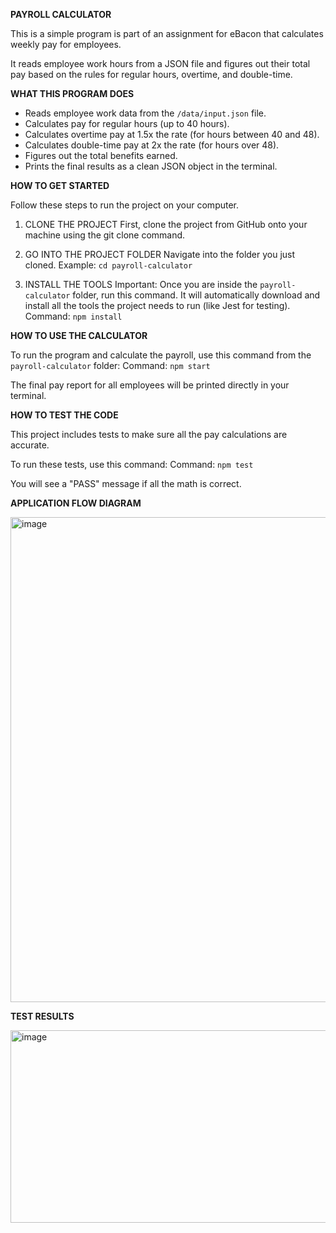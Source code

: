 **PAYROLL CALCULATOR** 

This is a simple program is part of an assignment for eBacon that calculates weekly pay for employees.

It reads employee work hours from a JSON file and figures out their total pay based on the rules for regular hours, overtime, and double-time.

**WHAT THIS PROGRAM DOES**

- Reads employee work data from the `/data/input.json` file.
- Calculates pay for regular hours (up to 40 hours).
- Calculates overtime pay at 1.5x the rate (for hours between 40 and 48).
- Calculates double-time pay at 2x the rate (for hours over 48).
- Figures out the total benefits earned.
- Prints the final results as a clean JSON object in the terminal.

**HOW TO GET STARTED**

Follow these steps to run the project on your computer.

1. CLONE THE PROJECT
First, clone the project from GitHub onto your machine using the git clone command.

2. GO INTO THE PROJECT FOLDER
Navigate into the folder you just cloned.
Example: `cd payroll-calculator`

3. INSTALL THE TOOLS
Important: Once you are inside the `payroll-calculator` folder, run this command. It will automatically download and install all the tools the project needs to run (like Jest for testing).
Command: `npm install`


**HOW TO USE THE CALCULATOR**

To run the program and calculate the payroll, use this command from the `payroll-calculator` folder:
Command: `npm start`

The final pay report for all employees will be printed directly in your terminal.


**HOW TO TEST THE CODE**

This project includes tests to make sure all the pay calculations are accurate.

To run these tests, use this command:
Command: `npm test`

You will see a "PASS" message if all the math is correct.

**APPLICATION FLOW DIAGRAM**

<img width="603" height="776" alt="image" src="https://github.com/user-attachments/assets/182857f1-5872-4fc7-a178-361806457191" />


**TEST RESULTS**

<img width="576" height="308" alt="image" src="https://github.com/user-attachments/assets/668f659a-806b-460f-9801-87cf0b392fea" />
